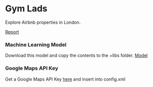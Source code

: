# Gym Lads

Explore Airbnb properties in London.

[Report](https://docs.google.com/document/d/1rWt1V1ngHSIxMbzYlD0ypGnj3oiGfzgdQQPrNcbNpvU/edit?usp=sharing "Link to report on Google Docs")

### Machine Learning Model

Download this model and copy the contents to the +libs folder.
[Model](https://stanfordnlp.github.io/CoreNLP/index.html#download)

### Google Maps API Key

Get a Google Maps API Key [here](https://developers.google.com/maps/documentation/distance-matrix/get-api-key) and insert into config.xml

